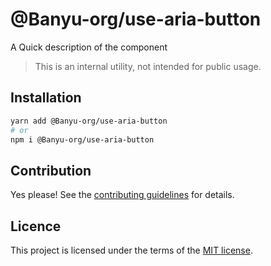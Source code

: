 # @Banyu-org/use-aria-button

A Quick description of the component

> This is an internal utility, not intended for public usage.

## Installation

```sh
yarn add @Banyu-org/use-aria-button
# or
npm i @Banyu-org/use-aria-button
```

## Contribution

Yes please! See the
[contributing guidelines](https://github.com/muhamien/jala-design/blob/master/CONTRIBUTING.md)
for details.

## Licence

This project is licensed under the terms of the
[MIT license](https://github.com/muhamien/jala-design/blob/master/LICENSE).
